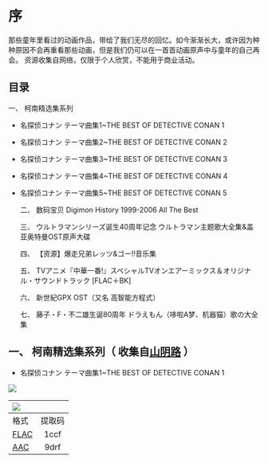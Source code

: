 # 序

那些童年里看过的动画作品，带给了我们无尽的回忆。如今渐渐长大，或许因为种种原因不会再重看那些动画，但是我们仍可以在一首首动画原声中与童年的自己再会。
资源收集自网络，仅限于个人欣赏，不能用于商业活动。

## 目录

一、 柯南精选集系列

* 名探侦コナン テーマ曲集1~THE BEST OF DETECTIVE CONAN 1


* 名探侦コナン テーマ曲集2~THE BEST OF DETECTIVE CONAN 2	


* 名探侦コナン テーマ曲集3~THE BEST OF DETECTIVE CONAN 3	


* 名探侦コナン テーマ曲集4~THE BEST OF DETECTIVE CONAN 4


* 名探侦コナン テーマ曲集5~THE BEST OF DETECTIVE CONAN 5	

  二、 数码宝贝 Digimon History 1999-2006 All The Best

  三、 ウルトラマンシリーズ诞生40周年记念 ウルトラマン主题歌大全集&盖亚奥特曼OST原声大碟

  四、 【资源】爆走兄弟レッツ&ゴー!!音乐集

  五、 TVアニメ『中華一番!』スペシャルTVオンエアーミックス＆オリジナル・サウンドトラック [FLAC＋BK]

  六、 新世紀GPX OST（又名 高智能方程式）

  七、 藤子・F・不二雄生诞80周年 ドラえもん（哆啦A梦、机器猫）歌の大全集

## 一、 柯南精选集系列（ 收集自[山阴路](http://shanyinlu.com/search?k=+%E5%90%8D%E4%BE%A6%E6%8E%A2%E6%9F%AF%E5%8D%97%E4%B8%BB%E9%A2%98%E6%9B%B2%E7%B2%BE%E9%80%89%E9%9B%86) ）

* 名探侦コナン テーマ曲集1~THE BEST OF DETECTIVE CONAN 1

![](http://p3.music.126.net/fysD-1SXjqIY1f91k4NThw==/5790028232027570.jpg)

| ![](https://raw.githubusercontent.com/FlyAcross/FlyAcross.github.io/master/img/download.PNG) |      |
| :--------------------------------------- | :--: |
| 格式                                       | 提取码  |
| [FLAC](http://pan.baidu.com/share/init?shareid=1133626014&uk=1879509496) | 1ccf |
| [AAC](http://pan.baidu.com/share/init?shareid=1469606262&uk=3409063139) | 9drf |

